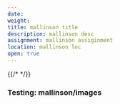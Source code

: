 ```yaml
---
date: 
weight: 
title: mallinson title
description: mallinson desc
assignment: mallinson assiginment
location: mallinson loc
open: true
---
```

{{/* <flickity src="https://inspiredlabs.co.uk/images/3si-sales.jpg" title="3Si marketing content" selectCell="flkty.selectCell( value, isWrapped, isInstant )" > */}}

### Testing: mallinson/images
